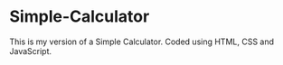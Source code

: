 # Simple-Calculator
This is my version of a Simple Calculator. Coded using HTML, CSS and JavaScript.
